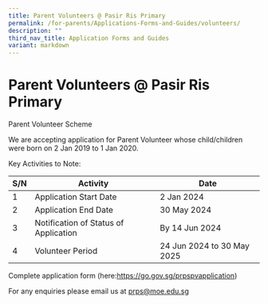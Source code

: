 ```yaml
---
title: Parent Volunteers @ Pasir Ris Primary
permalink: /for-parents/Applications-Forms-and-Guides/volunteers/
description: ""
third_nav_title: Application Forms and Guides
variant: markdown
---
```

**Parent Volunteers @ Pasir Ris Primary**
=========================================

Parent Volunteer Scheme

We are accepting application for Parent Volunteer whose child/children were born on 2 Jan 2019 to 1 Jan 2020.

Key Activities to Note:

| S/N | Activity | Date |
| -------- | -------- | -------- |
| 1    | Application Start Date    | 2 Jan 2024     |
| 2    | Application End Date    | 30 May 2024     |
| 3    | Notification of Status of Application    | By 14 Jun 2024     |
| 4    | Volunteer Period    | 24 Jun 2024 to 30 May 2025     |

Complete application form (here:https://go.gov.sg/prpspvapplication)

For any enquiries please email us at prps@moe.edu.sg
